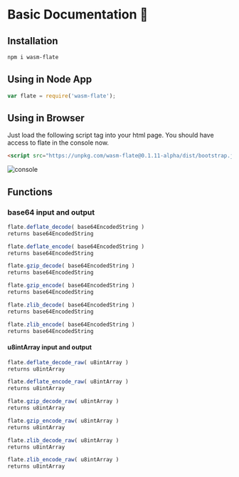 # Basic Documentation 📖

## Installation
```bash
npm i wasm-flate
```

## Using in Node App
```javascript
var flate = require('wasm-flate');
```

## Using in Browser

Just load the following script tag into your html page. You should have access to flate in the console now.
```html
<script src="https://unpkg.com/wasm-flate@0.1.11-alpha/dist/bootstrap.js"></script>
```

![console](https://raw.githubusercontent.com/drbh/wasm-flate/master/images/console.png)


## Functions

### base64 input and output
```javascript
flate.deflate_decode( base64EncodedString )
returns base64EncodedString
```
```javascript
flate.deflate_encode( base64EncodedString )
returns base64EncodedString
```
```javascript
flate.gzip_decode( base64EncodedString )
returns base64EncodedString
```
```javascript
flate.gzip_encode( base64EncodedString )
returns base64EncodedString
```
```javascript
flate.zlib_decode( base64EncodedString )
returns base64EncodedString
```
```javascript
flate.zlib_encode( base64EncodedString )
returns base64EncodedString
```

#### u8intArray input and output
```javascript
flate.deflate_decode_raw( u8intArray )
returns u8intArray
```
```javascript
flate.deflate_encode_raw( u8intArray )
returns u8intArray
```
```javascript
flate.gzip_decode_raw( u8intArray )
returns u8intArray
```
```javascript
flate.gzip_encode_raw( u8intArray )
returns u8intArray
```
```javascript
flate.zlib_decode_raw( u8intArray )
returns u8intArray
```
```javascript
flate.zlib_encode_raw( u8intArray )
returns u8intArray
```
